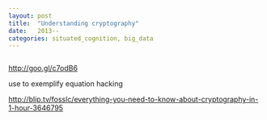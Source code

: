 ```yaml
---
layout: post
title:  "Understanding cryptography"
date:   2013--
categories: situated_cognition, big_data
---
```


![]()

http://goo.gl/c7odB6

use to exemplify equation hacking

http://blip.tv/fosslc/everything-you-need-to-know-about-cryptography-in-1-hour-3646795
